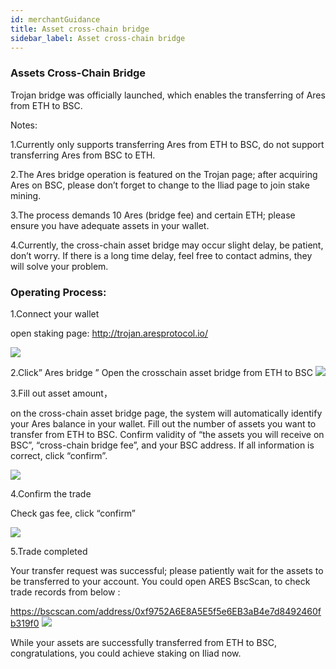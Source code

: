 ```yaml
---
id: merchantGuidance
title: Asset cross-chain bridge
sidebar_label: Asset cross-chain bridge
---
```

### Assets Cross-Chain Bridge

Trojan bridge was officially launched, which enables the transferring of Ares from ETH to BSC.

Notes:

1.Currently only supports transferring Ares from ETH to BSC, do not support transferring Ares from BSC to ETH.

2.The Ares bridge operation is featured on the Trojan page; after acquiring Ares on BSC, please don’t forget to change to the Iliad page to join stake mining.

3.The process demands 10 Ares (bridge fee) and certain ETH; please ensure you have adequate assets in your wallet.

4.Currently, the cross-chain asset bridge may occur slight delay, be patient, don’t worry. If there is a long time delay, feel free to contact admins, they will solve your problem.

### Operating Process:

1.Connect your wallet

open staking page: http://trojan.aresprotocol.io/

![](assets/build/30.png)

2.Click” Ares bridge ”
Open the crosschain asset bridge from ETH to BSC
![](assets/build/31.png)

3.Fill out asset amount，

on the cross-chain asset bridge page, the system will automatically identify your Ares balance in your wallet. Fill out the number of assets you want to transfer from ETH to BSC. Confirm validity of “the assets you will receive on BSC”, “cross-chain bridge fee”, and your BSC address. If all information is correct, click “confirm”.

![](assets/build/32.png)

4.Confirm the trade

Check gas fee, click “confirm”

![](assets/build/33.png)

5.Trade completed

Your transfer request was successful; please patiently wait for the assets to be transferred to your account. You could open ARES BscScan, to check trade records from below :

https://bscscan.com/address/0xf9752A6E8A5E5f5e6EB3aB4e7d8492460fb319f0
![](assets/build/34.png)

While your assets are successfully transferred from ETH to BSC, congratulations, you could achieve staking on Iliad now.